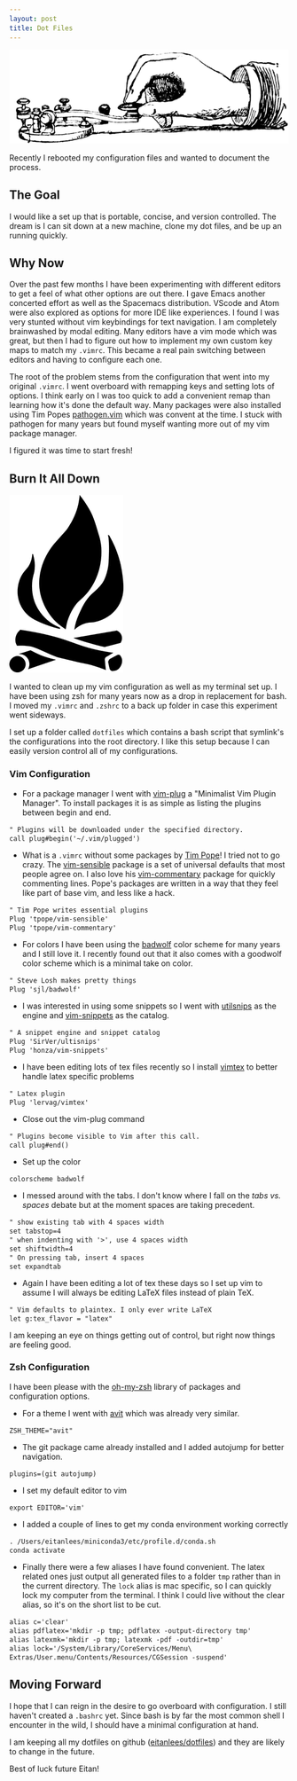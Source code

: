 ```yaml
---
layout: post
title: Dot Files
---
```


![telegraph](/assets/images/telegraphkey.gif)

Recently I rebooted my configuration files and wanted to document the process. 

## The Goal

I would like a set up that is portable, concise, and version controlled. The dream is I
can sit down at a new machine, clone my dot files, and be up an running quickly.

## Why Now

Over the past few months I have been experimenting with different editors to
get a feel of what other options are out there. I gave Emacs another concerted
effort as well as the Spacemacs distribution. VScode and Atom were also
explored as options for more IDE like experiences. I found I was very stunted
without vim keybindings for text navigation. I am completely brainwashed by
modal editing. Many editors have a vim mode which was great, but then I had to
figure out how to implement my own custom key maps to match my `.vimrc`. This
became a real pain switching between editors and having to configure each one.

The root of the problem stems from the configuration that went into my original
`.vimrc`. I went overboard with remapping keys and setting lots of options. I
think early on I was too quick to add a convenient remap than learning how it's
done the default way.  Many packages were also installed using Tim Popes
[pathogen.vim](https://github.com/tpope/vim-pathogen) which was convent at the
time. I stuck with pathogen for many years but found myself wanting more out of
my vim package manager. 

I figured it was time to start fresh!

## Burn It All Down
![campfire](/assets/images/campfire.gif)

I wanted to clean up my vim configuration as well as my terminal set up. I have
been using zsh for many years now as a drop in replacement for bash.  I moved
my `.vimrc` and `.zshrc` to a back up folder in case this experiment went
sideways. 

I set up a folder called `dotfiles` which contains a bash script that symlink's 
the configurations into the root directory. I like this setup because I can easily 
version control all of my configurations.


### Vim Configuration


- For a package manager I went with [vim-plug](https://github.com/junegunn/vim-plug) a "Minimalist Vim Plugin
  Manager". To install packages it is as simple as listing the plugins between begin and end.
```
" Plugins will be downloaded under the specified directory.
call plug#begin('~/.vim/plugged')
```
- What is a `.vimrc` without some packages by
  [Tim Pope](https://github.com/tpope)!  I tried not to go crazy. The
  [vim-sensible](https://github.com/tpope/vim-sensible) package is a set of
  universal defaults that most people agree on. I also love his
  [vim-commentary](https://github.com/tpope/vim-commentary) package for quickly
  commenting lines. Pope's packages are written in a way that they feel like
  part of base vim, and less like a hack. 
```
" Tim Pope writes essential plugins
Plug 'tpope/vim-sensible'
Plug 'tpope/vim-commentary'
```
- For colors I have been using the [badwolf](https://github.com/sjl/badwolf/)
  color scheme for many years and I still love it. I recently found out that it
  also comes with a goodwolf color scheme which is a minimal take on color. 
```
" Steve Losh makes pretty things
Plug 'sjl/badwolf'
```
- I was interested in using some snippets so I went with [utilsnips](https://github.com/SirVer/ultisnips) as the
  engine and [vim-snippets](https://github.com/honza/vim-snippets) as the catalog.
```
" A snippet engine and snippet catalog
Plug 'SirVer/ultisnips'
Plug 'honza/vim-snippets'
```
- I have been editing lots of tex files recently so I install
  [vimtex](https://github.com/lervag/vimtex) to better handle latex specific problems
```
" Latex plugin
Plug 'lervag/vimtex'
```

- Close out the vim-plug command 
```
" Plugins become visible to Vim after this call.
call plug#end()
```


- Set up the color
```
colorscheme badwolf
```
- I messed around with the tabs. I don't know where I fall on the _tabs
  vs. spaces_ debate but at the moment spaces are taking precedent.
```
" show existing tab with 4 spaces width
set tabstop=4
" when indenting with '>', use 4 spaces width
set shiftwidth=4
" On pressing tab, insert 4 spaces
set expandtab
```

- Again I have been editing a lot of tex these days so I set up vim to assume I
  will always be editing LaTeX files instead of plain TeX. 
```
" Vim defaults to plaintex. I only ever write LaTeX
let g:tex_flavor = "latex"
```

I am keeping an eye on things getting out of control, but right now things are feeling good.

### Zsh Configuration
I have been please with the
[oh-my-zsh](https://github.com/robbyrussell/oh-my-zsh) library of packages and
configuration
options.

- For a theme I went with
  [avit](https://github.com/robbyrussell/oh-my-zsh/wiki/Themes#avit) which was
  already very similar. 
```
ZSH_THEME="avit"
```
- The git package came already installed and I added autojump for better navigation.
```
plugins=(git autojump)
```
- I set my default editor to vim 
```
export EDITOR='vim'
```
- I added a couple of lines to get my conda environment working correctly
```
. /Users/eitanlees/miniconda3/etc/profile.d/conda.sh
conda activate
```

- Finally there were a few aliases I have found convenient. The latex related ones just output
all generated files to a folder `tmp` rather than in the current directory. The `lock` alias is 
mac specific, so I can quickly lock my computer from the terminal. I think I could live without 
the clear alias, so it's on the short list to be cut. 
```
alias c='clear'
alias pdflatex='mkdir -p tmp; pdflatex -output-directory tmp'
alias latexmk='mkdir -p tmp; latexmk -pdf -outdir=tmp'
alias lock='/System/Library/CoreServices/Menu\ Extras/User.menu/Contents/Resources/CGSession -suspend'
```


## Moving Forward

I hope that I can reign in the desire to go overboard with configuration. I
still haven't created a `.bashrc` yet. Since bash is by far the most common
shell I encounter in the wild, I should have a minimal configuration at hand.

I am keeping all my dotfiles on github 
([eitanlees/dotfiles](https://github.com/eitanlees/dotfiles)) and they are likely to 
change in the future.

Best of luck future Eitan!

